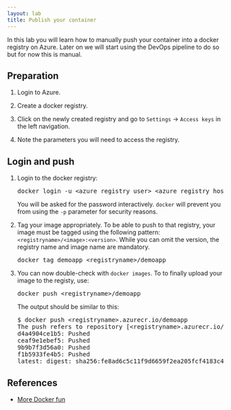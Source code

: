 ```yaml
---
layout: lab
title: Publish your container
---
```


In this lab you will learn how to manually push your container into a docker registry on Azure. Later on we will 
start using the DevOps pipeline to do so but for now this is manual.

## Preparation

1. Login to Azure.

1. Create a docker registry.

1. Click on the newly created registry and go to `Settings` -> `Access keys` in the left navigation.

1. Note the parameters you will need to access the registry.

## Login and push
   
1. Login to the docker registry:
   <pre>
   docker login -u &lt;azure registry user&gt; &lt;azure registry host&gt;
   </pre>
   You will be asked for the password interactively. `docker` will prevent you from using the `-p` parameter for 
   security reasons.

1. Tag your image appropriately. To be able to push to that registry, your image must be tagged using the following 
pattern: `<registryname>/<image>:<version>`. While you can omit the version, the registry name and image name are mandatory.
   <pre>
   docker tag demoapp &lt;registryname&gt;/demoapp
   </pre>
   
1. You can now double-check with `docker images`. To to finally upload your image to the registy, use:
   <pre>
   docker push &lt;registryname&gt;/demoapp
   </pre>
   The output should be similar to this:
   <pre>
   $ docker push &lt;registryname&gt;.azurecr.io/demoapp
   The push refers to repository [&lt;registryname&gt;.azurecr.io/demoapp]
   d4a4904ce1b5: Pushed 
   ceaf9e1ebef5: Pushed 
   9b9b7f3d56a0: Pushed 
   f1b5933fe4b5: Pushed 
   latest: digest: sha256:fe8ad6c5c11f9d6659f2ea205fcf4183c4001b53e3c910a491209ce3b710453e size: 1159
   </pre>

## References
* [More Docker fun](https://www.katacoda.com/courses/container-runtimes)